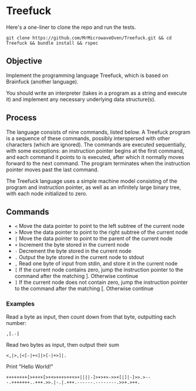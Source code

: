 # Treefuck

Here's a one-liner to clone the repo and run the tests.

`git clone https://github.com/MrMicrowaveOven/Treefuck.git && cd Treefuck && bundle install && rspec`

## Objective

Implement the programming language Treefuck, which is based on Brainfuck (another language).

You should write an interpreter (takes in a program as a string and execute it) and implement any necessary underlying data structure(s).

## Process

The language consists of nine commands, listed below. A Treefuck program is
a sequence of these commands, possibly interspersed with other
characters (which are ignored). The commands are executed sequentially, with
some exceptions: an instruction pointer begins at the first command, and each
command it points to is executed, after which it normally moves forward to
the next command. The program terminates when the instruction pointer moves
past the last command.

The Treefuck language uses a simple machine model consisting of the program
and instruction pointer, as well as an infinitely large binary tree, with each
node initialized to zero.

## Commands
* `<` Move the data pointer to point to the left subtree of the current node
* `>`  Move the data pointer to point to the right subtree of the current node
* `|`  Move the data pointer to point to the parent of the current node
* `+`  Increment the byte stored in the current node
* `-`  Decrement the byte stored in the current node
* `.`  Output the byte stored in the current node to stdout
* `,`  Read one byte of input from stdin, and store it in the current node
* `[` If the current node contains zero, jump the instruction pointer to the command after the matching ]. Otherwise continue
* `]` If the current node does not contain zero, jump the instruction pointer to the command after the matching [. Otherwise continue

### Examples

Read a byte as input, then count down from that byte, outputting each number:

`,[.-]`

Read two bytes as input, then output their sum

`<,|>,|<[-|+<]|>[-|+>]|.`

Print "Hello World!"

`++++++++[>++++[>++>+++>+++>+||||-]>+>+>->>+[|]|-]>>.>---.+++++++..+++.>>.|-.|.+++.------.--------.>>+.>++.`
